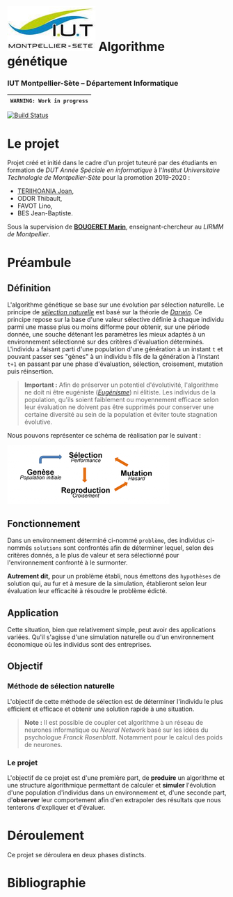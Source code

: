 # ![](.ressources/logo.jpeg) Algorithme génétique
### IUT Montpellier-Sète – Département Informatique

| `WARNING: Work in progress` |
| --- |

[![Build Status](https://travis-ci.org/joan-teriihoania/remote-control.svg?branch=master)](https://travis-ci.org/joan-teriihoania/remote-control)

# Le projet
Projet créé et initié dans le cadre d'un projet tuteuré par des étudiants en formation de *DUT Année Spéciale en informatique* à l'*Institut Universitaire Technologie de Montpellier-Sète* pour la promotion 2019-2020 :
 - [TERIIHOANIA Joan](http://joan-teriihoania.fr/),
 - ODOR Thibault,
 - FAVOT Lino,
 - BES Jean-Baptiste.

Sous la supervision de **[BOUGERET Marin](http://www.lirmm.fr/~bougeret/)**, enseignant-chercheur au *LIRMM de Montpellier*.


# Préambule
## Définition
L'algorithme génétique se base sur une évolution par sélection naturelle. Le principe de *[sélection naturelle](https://fr.wikipedia.org/wiki/S%C3%A9lection_naturelle)* est basé sur la théorie de *[Darwin](https://fr.wikipedia.org/wiki/Charles_Darwin)*. Ce principe repose sur la base d'une valeur sélective définie à chaque individu parmi une masse plus ou moins difforme pour obtenir, sur une période donnée, une souche détenant les paramètres les mieux adaptés à un environnement sélectionné sur des critères d'évaluation déterminés. L'individu `a` faisant parti d'une population d'une génération à un instant `t` et pouvant passer ses "gènes" à un individu `b` fils de la génération à l'instant `t+1` en passant par une phase d'évaluation, sélection, croisement, mutation puis réinsertion.

> **Important :** Afin de préserver un potentiel d'évolutivité, l'algorithme ne doit ni être eugéniste (*[Eugénisme](https://fr.wikipedia.org/wiki/Eug%C3%A9nisme)*) ni élitiste. Les individus de la population, qu'ils soient faiblement ou moyennement efficace selon leur évaluation ne doivent pas être supprimés pour conserver une certaine diversité au sein de la population et éviter toute stagnation évolutive.

Nous pouvons représenter ce schéma de réalisation par le suivant :

![](.ressources/algo_gen_scheme.png)


## Fonctionnement

Dans un environnement déterminé ci-nommé `problème`, des individus ci-nommés `solutions` sont confrontés afin de déterminer lequel, selon des critères donnés, a le plus de valeur et sera sélectionné pour l'environnement confronté à le surmonter.

**Autrement dit,** pour un problème établi, nous émettons des `hypothèses` de solution qui, au fur et à mesure de la simulation, établieront selon leur évaluation leur efficacité à résoudre le problème édicté.

## Application

Cette situation, bien que relativement simple, peut avoir des applications variées. Qu'il s'agisse d'une simulation naturelle ou d'un environnement économique où les individus sont des entreprises.

## Objectif

### Méthode de sélection naturelle
L'objectif de cette méthode de sélection est de déterminer l'individu le plus efficient et efficace et obtenir une solution rapide à une situation.

> **Note :** Il est possible de coupler cet algorithme à un réseau de neurones informatique ou *Neural Network* basé sur les idées du psychologue *Franck Rosenblatt*. Notamment pour le calcul des poids de neurones.

### Le projet

L'objectif de ce projet est d'une première part, de **produire** un algorithme et une structure algorithmique permettant de calculer et **simuler** l'évolution d'une population d'individus dans un environnement et, d'une seconde part, d'**observer** leur comportement afin d'en extrapoler des résultats que nous tenterons d'expliquer et d'évaluer.

# Déroulement

Ce projet se déroulera en deux phases distincts.

# Bibliographie

